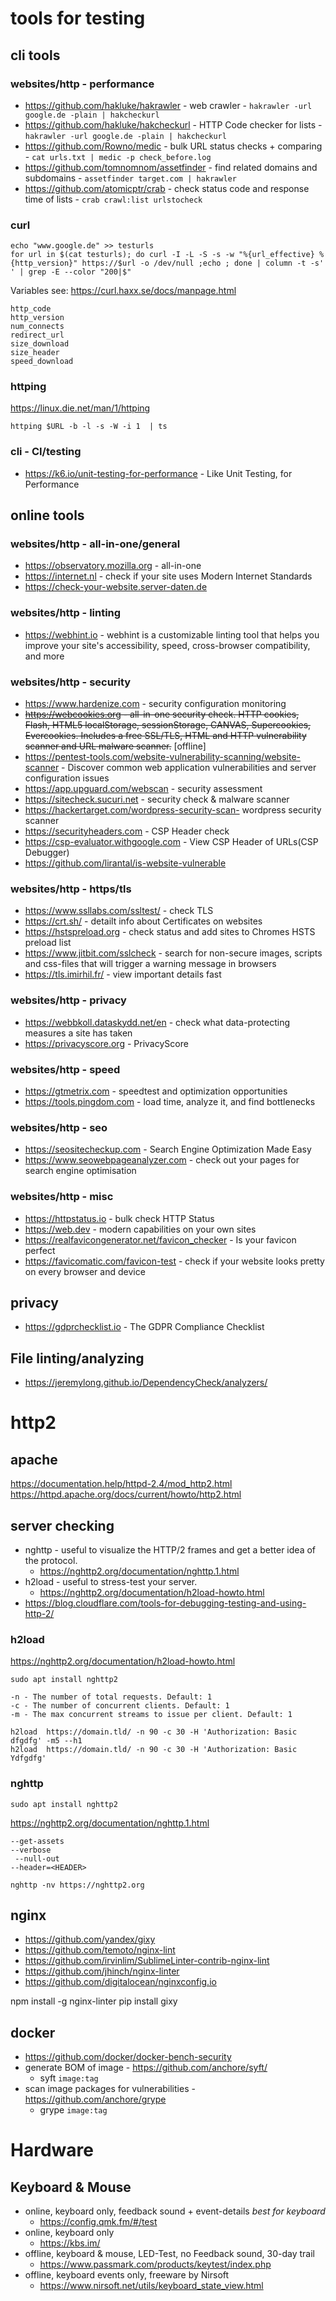 # tools for testing

## cli tools

### websites/http - performance

- https://github.com/hakluke/hakrawler - web crawler - `hakrawler -url google.de -plain | hakcheckurl`
- https://github.com/hakluke/hakcheckurl - HTTP Code checker for lists - `hakrawler -url google.de -plain | hakcheckurl`
- https://github.com/Rowno/medic - bulk URL status checks + comparing - `cat urls.txt | medic -p check_before.log`
- https://github.com/tomnomnom/assetfinder - find related domains and subdomains - `assetfinder target.com | hakrawler`
- https://github.com/atomicptr/crab - check status code and response time of lists - `crab crawl:list urlstocheck`

### curl

````
echo "www.google.de" >> testurls
for url in $(cat testurls); do curl -I -L -S -s -w "%{url_effective} %{http_version}" https://$url -o /dev/null ;echo ; done | column -t -s' ' | grep -E --color "200|$"
````

Variables see: https://curl.haxx.se/docs/manpage.html

````
http_code
http_version
num_connects
redirect_url
size_download
size_header
speed_download
````

### httping

https://linux.die.net/man/1/httping

````cli
httping $URL -b -l -s -W -i 1  | ts
````

### cli - CI/testing

- https://k6.io/unit-testing-for-performance - Like Unit Testing, for Performance

## online tools

### websites/http - all-in-one/general

- https://observatory.mozilla.org - all-in-one
- https://internet.nl - check if your site uses Modern Internet Standards
- https://check-your-website.server-daten.de

### websites/http - linting

- https://webhint.io - webhint is a customizable linting tool that helps you improve your site's accessibility, speed, cross-browser compatibility, and more

### websites/http - security

- https://www.hardenize.com - security configuration monitoring
- ~~https://webcookies.org - all-in-one security check. HTTP cookies, Flash, HTML5 localStorage, sessionStorage, CANVAS, Supercookies, Evercookies. Includes a free SSL/TLS, HTML and HTTP vulnerability scanner and URL malware scanner.~~ [offline]
- https://pentest-tools.com/website-vulnerability-scanning/website-scanner - Discover common web application vulnerabilities and server configuration issues
- https://app.upguard.com/webscan - security assessment
- https://sitecheck.sucuri.net - security check & malware scanner
- https://hackertarget.com/wordpress-security-scan- wordpress security scanner
- https://securityheaders.com - CSP Header check
- https://csp-evaluator.withgoogle.com - View CSP Header of URLs(CSP Debugger)
- https://github.com/lirantal/is-website-vulnerable

### websites/http - https/tls

- https://www.ssllabs.com/ssltest/ - check TLS
- https://crt.sh/ - detailt info about Certificates on websites
- https://hstspreload.org - check status and add sites to Chromes HSTS preload list
- https://www.jitbit.com/sslcheck - search for non-secure images, scripts and css-files that will trigger a warning message in browsers
- https://tls.imirhil.fr/ - view important details fast

### websites/http - privacy

- https://webbkoll.dataskydd.net/en - check what data-protecting measures a site has taken
- https://privacyscore.org - PrivacyScore

### websites/http - speed

- https://gtmetrix.com - speedtest and optimization opportunities
- https://tools.pingdom.com - load time, analyze it, and find bottlenecks

### websites/http - seo

- https://seositecheckup.com - Search Engine Optimization Made Easy
- https://www.seowebpageanalyzer.com - check out your pages for search engine optimisation

### websites/http - misc

- https://httpstatus.io - bulk check HTTP Status
- https://web.dev - modern capabilities on your own sites
- https://realfavicongenerator.net/favicon_checker - Is your favicon perfect
- https://favicomatic.com/favicon-test - check if your website looks pretty on every browser and device

## privacy

- https://gdprchecklist.io - The GDPR Compliance Checklist

## File linting/analyzing

- https://jeremylong.github.io/DependencyCheck/analyzers/

# http2

## apache

https://documentation.help/httpd-2.4/mod_http2.html
https://httpd.apache.org/docs/current/howto/http2.html

## server checking

- nghttp - useful to visualize the HTTP/2 frames and get a better idea of the protocol.
    - https://nghttp2.org/documentation/nghttp.1.html
- h2load - useful to stress-test your server.
    - https://nghttp2.org/documentation/h2load-howto.html
- https://blog.cloudflare.com/tools-for-debugging-testing-and-using-http-2/
### h2load

https://nghttp2.org/documentation/h2load-howto.html

````shell
sudo apt install nghttp2
````

````shell
-n - The number of total requests. Default: 1
-c - The number of concurrent clients. Default: 1
-m - The max concurrent streams to issue per client. Default: 1
````
````shell
h2load  https://domain.tld/ -n 90 -c 30 -H 'Authorization: Basic dfgdfg' -m5 --h1
h2load  https://domain.tld/ -n 90 -c 30 -H 'Authorization: Basic Ydfgdfg'
````

### nghttp
````shell
sudo apt install nghttp2
````

https://nghttp2.org/documentation/nghttp.1.html

````shell
--get-assets
--verbose
 --null-out
--header=<HEADER>
````

````shell
nghttp -nv https://nghttp2.org
````


## nginx 

- https://github.com/yandex/gixy
- https://github.com/temoto/nginx-lint
- https://github.com/irvinlim/SublimeLinter-contrib-nginx-lint
- https://github.com/jhinch/nginx-linter
- https://github.com/digitalocean/nginxconfig.io

npm install -g nginx-linter
pip install gixy


## docker

- https://github.com/docker/docker-bench-security
- generate BOM of image - https://github.com/anchore/syft/
  - syft `image:tag`
- scan image packages for vulnerabilities - https://github.com/anchore/grype
  - grype `image:tag`


# Hardware 
## Keyboard & Mouse

- online, keyboard only, feedback sound + event-details *best for keyboard*
  - https://config.qmk.fm/#/test
- online, keyboard only
  - https://kbs.im/
- offline, keyboard & mouse, LED-Test, no Feedback sound, 30-day trail
  - https://www.passmark.com/products/keytest/index.php
- offline, keyboard events only, freeware by Nirsoft
  - https://www.nirsoft.net/utils/keyboard_state_view.html
